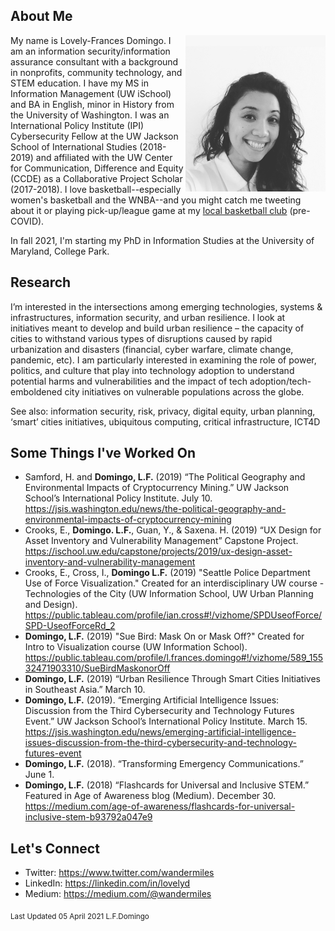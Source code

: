 ## About Me
<img src="https://raw.githubusercontent.com/tokenfactor/tokenfactor.github.io/master/docs/assets/img/IMG_1477.jpg" height="250" align="right">

My name is Lovely-Frances Domingo. I am an information security/information assurance consultant with a background in nonprofits, community technology, and STEM education. I have my MS in Information Management (UW iSchool) and BA in English, minor in History from the University of Washington. I was an International Policy Institute (IPI) Cybersecurity Fellow at the UW Jackson School of International Studies (2018-2019) and affiliated with the UW Center for Communication, Difference and Equity (CCDE) as a Collaborative Project Scholar (2017-2018). I love basketball--especially women's basketball and the WNBA--and you might catch me tweeting about it or playing pick-up/league game at my <a href="http://www.seattlebasketballclub.org" target="_new">local basketball club</a> (pre-COVID).

In fall 2021, I'm starting my PhD in Information Studies at the University of Maryland, College Park.
  
## Research

I’m interested in the intersections among emerging technologies, systems & infrastructures, information security, and urban resilience. I look at initiatives meant to develop and build urban resilience – the capacity of cities to withstand various types of disruptions caused by rapid urbanization and disasters (financial, cyber warfare, climate change, pandemic, etc). I am particularly interested in examining the role of power, politics, and culture that play into technology adoption to understand potential harms and vulnerabilities and the impact of tech adoption/tech-emboldened city initiatives on vulnerable populations across the globe.

See also: information security, risk, privacy, digital equity, urban planning, ‘smart’ cities initiatives, ubiquitous computing, critical infrastructure, ICT4D

## Some Things I've Worked On

- Samford, H. and **Domingo, L.F.** (2019) “The Political Geography and Environmental Impacts of Cryptocurrency Mining.” UW Jackson School’s International Policy Institute. July 10. <https://jsis.washington.edu/news/the-political-geography-and-environmental-impacts-of-cryptocurrency-mining>
- Crooks, E., **Domingo. L.F.**, Guan, Y., & Saxena. H. (2019) “UX Design for Asset Inventory and Vulnerability Management” Capstone Project. <https://ischool.uw.edu/capstone/projects/2019/ux-design-asset-inventory-and-vulnerability-management>
- Crooks, E., Cross, I., **Domingo L.F.** (2019) "Seattle Police Department Use of Force Visualization." Created for an interdisciplinary UW course - Technologies of the City (UW Information School, UW Urban Planning and Design). <https://public.tableau.com/profile/ian.cross#!/vizhome/SPDUseofForce/SPD-UseofForceRd_2>
- **Domingo, L.F.** (2019) "Sue Bird: Mask On or Mask Off?" Created for Intro to Visualization course (UW Information School). <https://public.tableau.com/profile/l.frances.domingo#!/vizhome/589_15532471903310/SueBirdMaskonorOff>
- **Domingo, L.F.** (2019) “Urban Resilience Through Smart Cities Initiatives in Southeast Asia.” March 10.
- **Domingo, L.F.** (2019). “Emerging Artificial Intelligence Issues: Discussion from the Third Cybersecurity and Technology Futures Event.” UW Jackson School’s International Policy Institute. March 15. <https://jsis.washington.edu/news/emerging-artificial-intelligence-issues-discussion-from-the-third-cybersecurity-and-technology-futures-event>
- **Domingo, L.F.** (2018). “Transforming Emergency Communications.” June 1.
- **Domingo, L.F.** (2018) “Flashcards for Universal and Inclusive STEM.” Featured in Age of Awareness blog (Medium). December 30. <https://medium.com/age-of-awareness/flashcards-for-universal-inclusive-stem-b93792a047e9>

## Let's Connect

- Twitter: <https://www.twitter.com/wandermiles>
- LinkedIn: <https://linkedin.com/in/lovelyd>
- Medium: <https://medium.com/@wandermiles>


<sub>Last Updated 05 April 2021 L.F.Domingo</sub>

